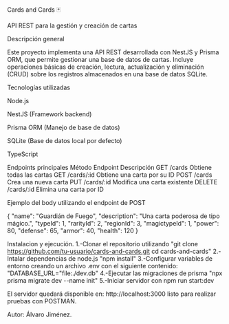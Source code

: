 Cards and Cards 🃏

API REST para la gestión y creación de cartas

Descripción general

Este proyecto implementa una API REST desarrollada con NestJS y Prisma ORM, que permite gestionar una base de datos de cartas.
Incluye operaciones básicas de creación, lectura, actualización y eliminación (CRUD) sobre los registros almacenados en una base de datos SQLite.

Tecnologías utilizadas

Node.js

NestJS (Framework backend)

Prisma ORM (Manejo de base de datos)

SQLite (Base de datos local por defecto)

TypeScript

Endpoints principales
Método	Endpoint	    Descripción
GET     /cards	      Obtiene todas las cartas
GET	    /cards/:id	  Obtiene una carta por su ID
POST	  /cards	      Crea una nueva carta
PUT	    /cards/:id	  Modifica una carta existente
DELETE	/cards/:id	  Elimina una carta por ID

Ejemplo del body utilizando el endpoint de POST

{
  "name": "Guardián de Fuego",
  "description": "Una carta poderosa de tipo mágico.",
  "typeId": 1,
  "rarityId": 2,
  "regionId": 3,
  "magictypeId": 1,
  "power": 80,
  "defense": 65,
  "armor": 40,
  "health": 120
}

Instalacion y ejecución.
1.-Clonar el repositorio utilizando "git clone https://github.com/tu-usuario/cards-and-cards.git
cd cards-and-cards"
2.-Intalar dependencias de node.js "npm install"
3.-Configurar variables de entorno creando un archivo .env con el siguiente contenido: "DATABASE_URL="file:./dev.db"
4.-Ejecutar las migraciones de prisma "npx prisma migrate dev --name init"
5.-Iniciar servidor con npm run start:dev

El servidor quedará disponible en:
http://localhost:3000 listo para realizar pruebas con POSTMAN.


Autor: Álvaro Jiménez.


